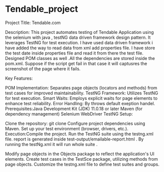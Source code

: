 # Tendable_project

Project Title: Tendable.com

Description: This project automates testing of Tendable Application using the selenium with java , testNG data driven framework design pattern. It leverages TestNG for test execution. I have used data driven framework i have added the way to read data from xml add properties file. I have store the test date inside properties file and read it from there the test file. Designed POM classes as well .All the dependencies are stored inside the pom.xml. Suppose if the script get fail in that case it will captusres the screenshot of the page where it fails.

Key Features:

POM Implementation: Separates page objects (locators and methods) from test cases for improved maintainability. 
TestNG Framework: Utilizes TestNG for test execution. 
Smart Waits: Employs explicit waits for page elements to enhance test reliability. 
Error Handling: By throws default exeption handel. 
Prerequisites:Java Development Kit (JDK) 11.0.18 or later Maven (for dependency management) Selenium WebDriver TestNG Setup:

Clone the repository: git clone Configure project dependencies using Maven. Set up your test environment (browser, drivers, etc.). 
Execution:Compile the project. Run the TestNG suite using the testng.xml file. 
report is generated inside test-output/emailable-report.html . By running the testNg.xml it will run whole suite .

Modify page objects in the Objects package to reflect the application's UI elements. Create test cases in the TestSce package, utilizing methods from page objects. Customize the testng.xml file to define test suites and groups.

